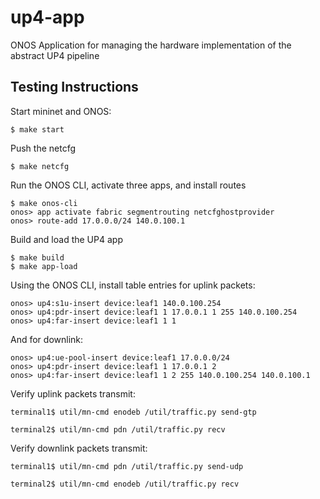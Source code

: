 # up4-app
ONOS Application for managing the hardware implementation of the abstract UP4 pipeline  
## Testing Instructions
Start mininet and ONOS:

    $ make start  
Push the netcfg  

    $ make netcfg  
Run the ONOS CLI, activate three apps, and install routes 
 
    $ make onos-cli  
    onos> app activate fabric segmentrouting netcfghostprovider  
    onos> route-add 17.0.0.0/24 140.0.100.1  
Build and load the UP4 app

    $ make build
    $ make app-load
Using the ONOS CLI, install table entries for uplink packets:

    onos> up4:s1u-insert device:leaf1 140.0.100.254  
    onos> up4:pdr-insert device:leaf1 1 17.0.0.1 1 255 140.0.100.254  
    onos> up4:far-insert device:leaf1 1 1     
And for downlink:

    onos> up4:ue-pool-insert device:leaf1 17.0.0.0/24  
    onos> up4:pdr-insert device:leaf1 1 17.0.0.1 2  
    onos> up4:far-insert device:leaf1 1 2 255 140.0.100.254 140.0.100.1 
Verify uplink packets transmit:
    
    terminal1$ util/mn-cmd enodeb /util/traffic.py send-gtp
    
    terminal2$ util/mn-cmd pdn /util/traffic.py recv
    
Verify downlink packets transmit:
    
    terminal1$ util/mn-cmd pdn /util/traffic.py send-udp
    
    terminal2$ util/mn-cmd enodeb /util/traffic.py recv
